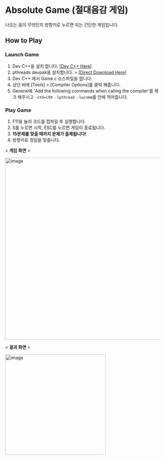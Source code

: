 # Absolute Game (절대음감 게임)
나오는 음이 무엇인지 방향키로 누르면 되는 간단한 게임입니다.

## How to Play

### Launch Game
1. Dev C++을 설치 합니다. [<a href="https://sourceforge.net/projects/orwelldevcpp/">Dev C++ Here</a>]
2. pthreads devpak을 설치합니다. > [<a href="https://storage.googleapis.com/google-code-archive-downloads/v2/code.google.com/oopthread/pthreads_w32-2.8.0-1aj.DevPak">Direct Download Here</a>]
3. Dev C++ 에서 Game.c 소스파일을 엽니다.
4. 상단 바에 [Tools] > [Compiler Options]를 클릭 해줍니다.
5. General에 'Add the following commands when calling the compiler'를 체크 해주시고 `-std=c99 -lpthread -lwinmm`를 안에 적어줍니다.

### Play Game
1. F11을 눌러 코드를 컴파일 후 실행합니다.
2. S를 누르면 시작, ESC를 누르면 게임이 종료됩니다.
3. **15문제를 맞출 때까지 문제가 출제됩니다!**
4. 방향키로 정답을 맞춥니다.

< **게임 화면** >

<img width="589" alt="image" src="https://user-images.githubusercontent.com/80612949/173476540-5390d341-585d-4188-b384-776843a7f7cb.png">

< **결과 화면** >

<img width="325" alt="image" src="https://user-images.githubusercontent.com/80612949/173477014-25eb8f6a-3ebb-4b00-9d41-5bce42383d1b.png">
